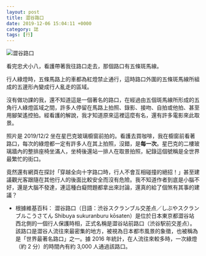```yaml
---
layout: post
title: 澀谷路口
date: 2019-12-06 15:04:11 +0000
category: 誌
tags: [行]
---
```

![澀谷路口](/blog/assets/images/2019/shibuya.jpg "澀谷路口")<br />

<!--more-->

看完忠犬小八，看護帶著我往路口走去，那個路口有五條斑馬線。

行人綠燈時，五條馬路上的車都為紅燈禁止通行，這時路口外圍的五條斑馬線所組成的五邊形內變成行人亂走的區域。

沒有做功課的我，還不知道這是一個著名的路口，在經過由五個斑馬線所形成的五角行人綠燈區域之間，許多人停留在馬路上拍照、錄影、接吻、自拍或他拍、甚至用腳架遙控拍。經看護的解說，我才知道原來這裡這麼有名，還有許多電影來此取景。

照片是 2019/12/2 坐在星巴克玻璃櫥窗前拍的。看護去買咖啡，我在櫥窗前看著路口，每次的綠燈都一定有許多人在其上拍照，沒錯，是<b>每一次</b>。星巴克的二樓玻璃牆內的整排座椅坐滿人，坐椅後還站一排人在取景拍照，紀錄這個號稱是全世界最繁忙的街口。

竟然還有網頁在探討「穿越全向十字路口時，行人不會互相碰撞的絕招！」甚至建議觀光客跟隨在其他行人的後面比較安全而沒有危險。我不知道作者到底是小腦不好，還是大腦不發達，連這種白癡問題都拿出來討論，還真的給了個煞有其事的建議？

- 根據維基百科：
澀谷路口（日語：渋谷スクランブル交差点／しぶやスクランブルこうさてん Shibuya sukuranburu kōsaten）是位於日本東京都澀谷站西北側的一個行人保護時相，正式名稱是澀谷站前路口（渋谷駅前交差点）。該路口是澀谷人流往來最密集的地方，被視為日本都市風景的象徵，也被稱為是「世界最著名路口」之一。據 2016 年統計，在人流往來較多時，一次綠燈（約 2 分）的時間內有約 3,000 人通過該路口。
